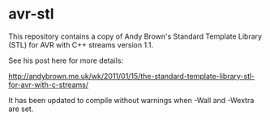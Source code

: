 avr-stl
=======

This repository contains a copy of Andy Brown's Standard Template
Library (STL) for AVR with C++ streams version 1.1.

See his post here for more details:

<http://andybrown.me.uk/wk/2011/01/15/the-standard-template-library-stl-for-avr-with-c-streams/>

It has been updated to compile without warnings when -Wall and -Wextra are set.
